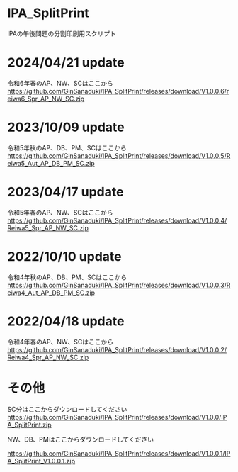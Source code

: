# IPA_SplitPrint
IPAの午後問題の分割印刷用スクリプト

# 2024/04/21 update  
令和6年春のAP、NW、SCはここから  
https://github.com/GinSanaduki/IPA_SplitPrint/releases/download/V1.0.0.6/reiwa6_Spr_AP_NW_SC.zip  

# 2023/10/09 update  
令和5年秋のAP、DB、PM、SCはここから  
https://github.com/GinSanaduki/IPA_SplitPrint/releases/download/V1.0.0.5/Reiwa5_Aut_AP_DB_PM_SC.zip  

# 2023/04/17 update  
令和5年春のAP、NW、SCはここから  
https://github.com/GinSanaduki/IPA_SplitPrint/releases/download/V1.0.0.4/Reiwa5_Spr_AP_NW_SC.zip  

# 2022/10/10 update  
令和4年秋のAP、DB、PM、SCはここから  
https://github.com/GinSanaduki/IPA_SplitPrint/releases/download/V1.0.0.3/Reiwa4_Aut_AP_DB_PM_SC.zip  

# 2022/04/18 update  
令和4年春のAP、NW、SCはここから  
https://github.com/GinSanaduki/IPA_SplitPrint/releases/download/V1.0.0.2/Reiwa4_Spr_AP_NW_SC.zip  

# その他

SC分はここからダウンロードしてください  
https://github.com/GinSanaduki/IPA_SplitPrint/releases/download/V1.0.0/IPA_SplitPrint.zip  




NW、DB、PMはここからダウンロードしてください  

https://github.com/GinSanaduki/IPA_SplitPrint/releases/download/V1.0.0.1/IPA_SplitPrint_V1.0.0.1.zip  

